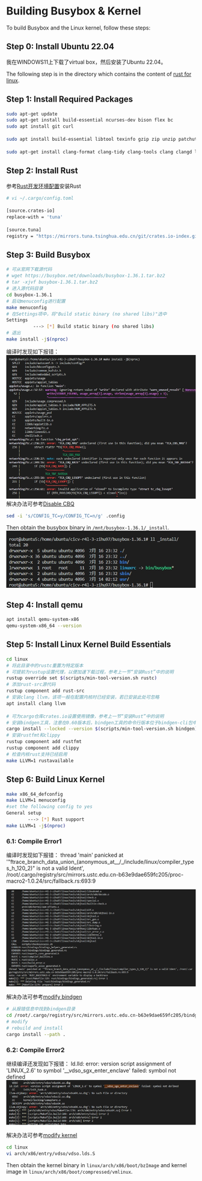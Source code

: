 # Building Busybox & Kernel

To build Busybox and the Linux kernel, follow these steps:

## Step 0: Install Ubuntu 22.04

我在WINDOWS11上下载了virtual box，然后安装了Ubuntu 22.04。

The following step is in the directory which contains the content of [rust for linux](https://github.com/cicvedu/cicv-r4l-3-zihu97).

## Step 1: Install Required Packages

```bash
sudo apt-get update
sudo apt-get install build-essential ncurses-dev bison flex bc
sudo apt install git curl

sudo apt install build-essential libtool texinfo gzip zip unzip patchutils cmake ninja-build automake bison flex gperf grep sed gawk bc zlib1g-dev libexpat1-dev libmpc-dev libncurses-dev libglib2.0-dev libfdt-dev libpixman-1-dev libelf-dev libssl-dev

sudo apt-get install clang-format clang-tidy clang-tools clang clangd libc++-dev libc++1 libc++abi-dev libc++abi1 libclang-dev libclang1 liblldb-dev libllvm-ocaml-dev libomp-dev libomp5 lld lldb llvm python3-clang
```

## Step 2: Install Rust

参考[Rust开发环境配置](https://rcore-os.cn/arceos-tutorial-book/ch01-02.html)安装Rust

```bash
# vi ~/.cargo/config.toml

[source.crates-io]
replace-with = 'tuna'

[source.tuna]
registry = "https://mirrors.tuna.tsinghua.edu.cn/git/crates.io-index.git"
```

## Step 3: Build Busybox

```bash
# 可从官网下载源代码
# wget https://busybox.net/downloads/busybox-1.36.1.tar.bz2
# tar -xjvf busybox-1.36.1.tar.bz2
# 进入源代码目录
cd busybox-1.36.1
# 启动menuconfig进行配置
make menuconfig
# 在Settings项中，将"Build static binary (no shared libs)"选中
Settings
          ---> [*] Build static binary (no shared libs)
# 退出
make install -j$(nproc)
```

编译时发现如下报错：
![alt text](images/1.png)
解决办法可参考[Disable CBQ](https://www.reddit.com/r/linuxquestions/comments/1cizfpo/id_like_some_help_with_this_youtube_guide/)

```bash
sed -i 's/CONFIG_TC=y/CONFIG_TC=n/g' .config
```

Then obtain the busybox binary in `/mnt/busybox-1.36.1/_install`.
![alt text](images/2.png)

## Step 4: Install qemu

```bash
apt install qemu-system-x86
qemu-system-x86_64 --version
```

## Step 5: Install Linux Kernel Build Essentials

```bash
cd linux
# 将此目录中的rustc重置为特定版本
# 可提前为rustup设置代理，以便加速下载过程，参考上一节“安装Rust”中的说明
rustup override set $(scripts/min-tool-version.sh rustc)
# 添加rust-src源代码
rustup component add rust-src
# 安装clang llvm，该项一般在配置内核时已经安装，若已安装此处可忽略
apt install clang llvm

# 可为cargo仓库crates.io设置使用镜像，参考上一节“安装Rust”中的说明
# 安装bindgen工具，注意在0.60版本后，bindgen工具的命令行版本位于bindgen-cli包中
cargo install --locked --version $(scripts/min-tool-version.sh bindgen) bindgen
# 安装rustfmt和clippy
rustup component add rustfmt
rustup component add clippy
# 检查内核rust支持已经启用
make LLVM=1 rustavailable
```

## Step 6: Build Linux Kernel

```bash
make x86_64_defconfig
make LLVM=1 menuconfig
#set the following config to yes
General setup
        ---> [*] Rust support
make LLVM=1 -j$(nproc)
```

### 6.1: Compile Error1

编译时发现如下报错：
thread 'main' panicked at '"ftrace_branch_data_union_(anonymous_at__/_/include/linux/compiler_types_h_120_2)" is not a valid Ident', /root/.cargo/registry/src/mirrors.ustc.edu.cn-b63e9dae659fc205/proc-macro2-1.0.24/src/fallback.rs:693:9

![alt text](images/3.png)

解决办法可参考[modify bindgen](https://github.com/rust-lang/rust-bindgen/pull/2316)

```bash
# 从报错信息中找到bindgen目录
cd /root/.cargo/registry/src/mirrors.ustc.edu.cn-b63e9dae659fc205/bindgen-0.56.0/
# modify
# rebuild and install
cargo install --path .
```

### 6.2: Compile Error2

继续编译还发现如下报错：
ld.lld: error: version script assignment of 'LINUX_2.6' to symbol '__vdso_sgx_enter_enclave' failed: symbol not defined
![alt text](images/4.png)

解决办法可参考[modify kernel](https://lkml.org/lkml/2022/11/8/1236)

```bash
cd linux
vi arch/x86/entry/vdso/vdso.lds.S
```

Then obtain the kernel binary in `linux/arch/x86/boot/bzImage` and kernel image in `linux/arch/x86/boot/compressed/vmlinux`.
